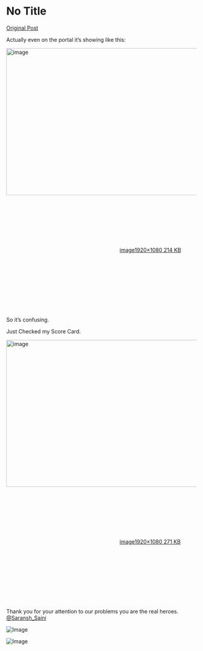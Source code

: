 # No Title

[Original Post](https://discourse.onlinedegree.iitm.ac.in/t/161120/174)

<p>Actually even on the portal it’s showing like this:<br>
<div class="lightbox-wrapper"><a class="lightbox" href="https://europe1.discourse-cdn.com/flex013/uploads/iitm/original/3X/3/8/38f632fba8ac8ada694ecf27891ee06ffdedb25a.png" data-download-href="/uploads/short-url/87UdurnOMqeUnMUJ1rV826XaoVc.png?dl=1" title="image" rel="noopener nofollow ugc"><img src="https://europe1.discourse-cdn.com/flex013/uploads/iitm/optimized/3X/3/8/38f632fba8ac8ada694ecf27891ee06ffdedb25a_2_690x388.png" alt="image" data-base62-sha1="87UdurnOMqeUnMUJ1rV826XaoVc" width="690" height="388" srcset="https://europe1.discourse-cdn.com/flex013/uploads/iitm/optimized/3X/3/8/38f632fba8ac8ada694ecf27891ee06ffdedb25a_2_690x388.png, https://europe1.discourse-cdn.com/flex013/uploads/iitm/optimized/3X/3/8/38f632fba8ac8ada694ecf27891ee06ffdedb25a_2_1035x582.png 1.5x, https://europe1.discourse-cdn.com/flex013/uploads/iitm/optimized/3X/3/8/38f632fba8ac8ada694ecf27891ee06ffdedb25a_2_1380x776.png 2x" data-dominant-color="D3D6D7"><div class="meta"><svg class="fa d-icon d-icon-far-image svg-icon" aria-hidden="true"><use href="#far-image"></use></svg><span class="filename">image</span><span class="informations">1920×1080 214 KB</span><svg class="fa d-icon d-icon-discourse-expand svg-icon" aria-hidden="true"><use href="#discourse-expand"></use></svg></div></a></div><br>
So it’s confusing.</p>
<p>Just Checked my Score Card.<br>
<div class="lightbox-wrapper"><a class="lightbox" href="https://europe1.discourse-cdn.com/flex013/uploads/iitm/original/3X/c/e/ce46e1bb6f4579797044486ebb3809d25b1af2d2.png" data-download-href="/uploads/short-url/tqOdMThoNfXQqVOrwWeroxgTDHA.png?dl=1" title="image" rel="noopener nofollow ugc"><img src="https://europe1.discourse-cdn.com/flex013/uploads/iitm/optimized/3X/c/e/ce46e1bb6f4579797044486ebb3809d25b1af2d2_2_690x388.png" alt="image" data-base62-sha1="tqOdMThoNfXQqVOrwWeroxgTDHA" width="690" height="388" srcset="https://europe1.discourse-cdn.com/flex013/uploads/iitm/optimized/3X/c/e/ce46e1bb6f4579797044486ebb3809d25b1af2d2_2_690x388.png, https://europe1.discourse-cdn.com/flex013/uploads/iitm/optimized/3X/c/e/ce46e1bb6f4579797044486ebb3809d25b1af2d2_2_1035x582.png 1.5x, https://europe1.discourse-cdn.com/flex013/uploads/iitm/optimized/3X/c/e/ce46e1bb6f4579797044486ebb3809d25b1af2d2_2_1380x776.png 2x" data-dominant-color="CCCCCD"><div class="meta"><svg class="fa d-icon d-icon-far-image svg-icon" aria-hidden="true"><use href="#far-image"></use></svg><span class="filename">image</span><span class="informations">1920×1080 271 KB</span><svg class="fa d-icon d-icon-discourse-expand svg-icon" aria-hidden="true"><use href="#discourse-expand"></use></svg></div></a></div><br>
Thank you for your attention to our problems you are the real heroes.<br>
<a class="mention" href="/u/saransh_saini">@Saransh_Saini</a></p>

![Image](https://europe1.discourse-cdn.com/flex013/uploads/iitm/optimized/3X/c/e/ce46e1bb6f4579797044486ebb3809d25b1af2d2_2_690x388.png)

![Image](https://europe1.discourse-cdn.com/flex013/uploads/iitm/optimized/3X/3/8/38f632fba8ac8ada694ecf27891ee06ffdedb25a_2_690x388.png)